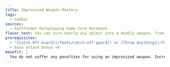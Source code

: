 ```yaml
---
title: Improvised Weapon Mastery
tags:
  - Combat
sources:
  - Pathfinder Roleplaying Game Core Rulebook
flavor_text: You can turn nearly any object into a deadly weapon, from a razor-sharp chair leg to a sack of flour.
prerequisites:
  - "[Catch Off-Guard](/feats/catch-off-guard/) or [Throw Anything](/feats/throw-anything/)"
  - base attack bonus +8
benefit: |
  You do not suffer any penalties for using an improvised weapon. Increase the amount of damage dealt by the improvised weapon by one step (for example, 1d4 becomes 1d6) to a maximum of 1d8 (2d6 if the improvised weapon is two-handed). The improvised weapon has a critical threat range of 19--20, with a critical multiplier of &times;2.
---
```


